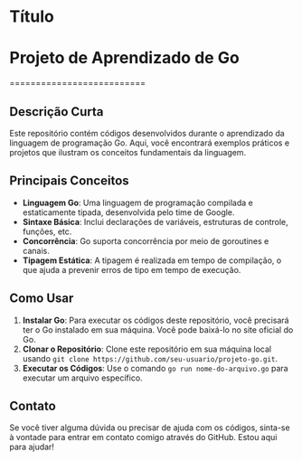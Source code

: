 # Título
# Projeto de Aprendizado de Go
==========================

## Descrição Curta
Este repositório contém códigos desenvolvidos durante o aprendizado da linguagem de programação Go. Aqui, você encontrará exemplos práticos e projetos que ilustram os conceitos fundamentais da linguagem.

## Principais Conceitos
* **Linguagem Go**: Uma linguagem de programação compilada e estaticamente tipada, desenvolvida pelo time de Google.
* **Sintaxe Básica**: Inclui declarações de variáveis, estruturas de controle, funções, etc.
* **Concorrência**: Go suporta concorrência por meio de goroutines e canais.
* **Tipagem Estática**: A tipagem é realizada em tempo de compilação, o que ajuda a prevenir erros de tipo em tempo de execução.

## Como Usar
1. **Instalar Go**: Para executar os códigos deste repositório, você precisará ter o Go instalado em sua máquina. Você pode baixá-lo no site oficial do Go.
2. **Clonar o Repositório**: Clone este repositório em sua máquina local usando `git clone https://github.com/seu-usuario/projeto-go.git`.
3. **Executar os Códigos**: Use o comando `go run nome-do-arquivo.go` para executar um arquivo específico.

## Contato
Se você tiver alguma dúvida ou precisar de ajuda com os códigos, sinta-se à vontade para entrar em contato comigo através do GitHub. Estou aqui para ajudar!
